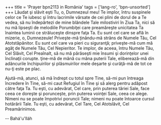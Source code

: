 +++
title = 'Prayer bpn2113 in România'
tags = ['lang-ro', 'bpn-unsorted']
+++
Lăudat şi slăvit eşti Tu, o, Dumnezeul meu! Te implor, întru suspinele celor ce Te iubesc şi întru lacrimile vărsate de cei plini de dorul de a Te vedea, să nu îndepărtezi de mine blândele Tale milostiviri în Ziua Ta, nici să nu mă lipseşti de melodiile Porumbiţei care preamăreşte unicitatea Ta înaintea luminii ce străluceşte dinspre faţa Ta. Eu sunt cel care se află în mizerie, o, Dumnezeule! Priveşte-mă ţinându-mă strâns de Numele Tău, Cel Atotstăpânitor. Eu sunt cel care va pieri cu siguranţă; priveşte-mă cum mă agăţ de Numele Tău, Cel Nepieritor. Te implor, de aceea, întru Numele Tău, Cel Slăvit, Cel Preaînalt, să nu mă părăseşti mie însumi şi dorinţelor unei înclinaţii corupte. ţine-mă de mână cu mâna puterii Tale, eliberează-mă din adâncurile închipuirilor şi plăsmuirilor mele deşarte şi curăţă-mă de tot ce nu-ţi este pe plac.

Ajută-mă, atunci, să mă îndrept cu totul spre Tine, să-mi pun întreaga încredere în Tine, să-mi caut Refugiul în Tine şi să alerg pentru adăpost către faţa Ta. Tu eşti, cu adevărat, Cel care, prin puterea tăriei Sale, face ceea ce doreşte şi porunceşte, prin puterea voinţei Sale, ceea ce alege. Nimeni nu se poate împotrivi poruncii Tale; nimeni nu poate întoarce cursul hotărârii Tale. Tu eşti, cu adevărat, Cel Tare, Cel Atotslăvit, Cel Preamărinimos.

-- Bahá'u'lláh
